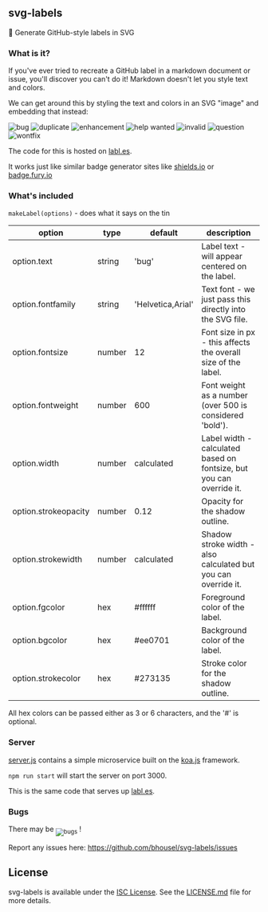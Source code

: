 ## svg-labels

:bookmark: Generate GitHub-style labels in SVG

### What is it?

If you've ever tried to recreate a GitHub label in a markdown document
or issue, you'll discover you can't do it!  Markdown doesn't let you style
text and colors.

We can get around this by styling the text and colors in an SVG "image" and
embedding that instead:

![bug](http://labl.es/svg?text=bug&fgcolor=fff&bgcolor=ee0701)
![duplicate](http://labl.es/svg?text=duplicate&fgcolor=000&bgcolor=ccc)
![enhancement](http://labl.es/svg?text=enhancement&fgcolor=000&bgcolor=84b6eb)
![help wanted](http://labl.es/svg?text=help%20wanted&fgcolor=fff&bgcolor=128A0C)
![invalid](http://labl.es/svg?text=invalid&fgcolor=000&bgcolor=e6e6e6)
![question](http://labl.es/svg?text=question&fgcolor=fff&bgcolor=cc317c)
![wontfix](http://labl.es/svg?text=wontfix&fgcolor=000&bgcolor=fff)

The code for this is hosted on [labl.es](http://labl.es).

It works just like similar badge generator sites like [shields.io](shields.io) or [badge.fury.io](badge.fury.io)


### What's included

`makeLabel(options)` - does what it says on the tin

| option               | type   | default           | description       |
| -------------------- | ------ | ----------------- | ----------------- |
| option.text          | string | 'bug'             | Label text - will appear centered on the label. |
| option.fontfamily    | string | 'Helvetica,Arial' | Text font - we just pass this directly into the SVG file. |
| option.fontsize      | number | 12                | Font size in px - this affects the overall size of the label. |
| option.fontweight    | number | 600               | Font weight as a number (over 500 is considered 'bold'). |
| option.width         | number | calculated        | Label width - calculated based on fontsize, but you can override it. |
| option.strokeopacity | number | 0.12              | Opacity for the shadow outline. |
| option.strokewidth   | number | calculated        | Shadow stroke width - also calculated but you can override it. |
| option.fgcolor       | hex    | #ffffff           | Foreground color of the label. |
| option.bgcolor       | hex    | #ee0701           | Background color of the label. |
| option.strokecolor   | hex    | #273135           | Stroke color for the shadow outline. |

All hex colors can be passed either as 3 or 6 characters, and the '#' is optional.


### Server

[server.js](server.js) contains a simple microservice built on the
[koa.js](http://koajs.com/) framework.

`npm run start` will start the server on port 3000.

This is the same code that serves up [labl.es](http://labl.es).


### Bugs

There may be <sub>![bugs](http://labl.es/svg?text=bugs&fgcolor=fff&bgcolor=ee0701)</sub> !

Report any issues here:  https://github.com/bhousel/svg-labels/issues


## License

svg-labels is available under the [ISC License](https://opensource.org/licenses/ISC).
See the [LICENSE.md](LICENSE.md) file for more details.

